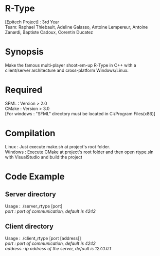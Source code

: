 # R-Type
[Epitech Project] : 3rd Year  
Team: Raphael Thiebault, Adeline Galasso, Antoine Lempereur, Antoine Zanardi, Baptiste Cadoux, Corentin Ducatez

Synopsis
=
Make the famous multi-player shoot-em-up R-Type in C++ with a client/server architecture and cross-platform Windows/Linux. 

Required
=
SFML : Version > 2.0  
CMake : Version > 3.0   
[For windows : "SFML" directory must be located in C:/Program Files(x86)]

Compilation
=
Linux : Just execute make.sh at project's root folder.    
Windows : Execute CMake at project's root folder and then open rtype.sln with VisualStudio and build the project 

Code Example
=

Server directory
--
Usage : ./server_rtype [port]	
*port : port of communication, default is 4242*

Client directory
--
Usage : ./client_rtype [port [address]]   
*port : port of communication, default is 4242*   
*address : ip address of the server, default is 127.0.0.1*

